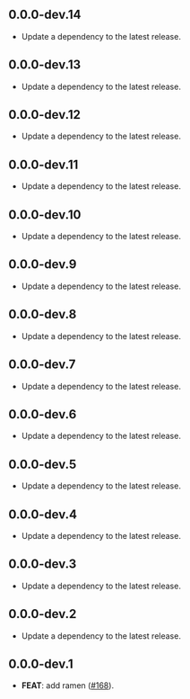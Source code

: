 ## 0.0.0-dev.14

 - Update a dependency to the latest release.

## 0.0.0-dev.13

 - Update a dependency to the latest release.

## 0.0.0-dev.12

 - Update a dependency to the latest release.

## 0.0.0-dev.11

 - Update a dependency to the latest release.

## 0.0.0-dev.10

 - Update a dependency to the latest release.

## 0.0.0-dev.9

 - Update a dependency to the latest release.

## 0.0.0-dev.8

 - Update a dependency to the latest release.

## 0.0.0-dev.7

 - Update a dependency to the latest release.

## 0.0.0-dev.6

 - Update a dependency to the latest release.

## 0.0.0-dev.5

 - Update a dependency to the latest release.

## 0.0.0-dev.4

 - Update a dependency to the latest release.

## 0.0.0-dev.3

 - Update a dependency to the latest release.

## 0.0.0-dev.2

 - Update a dependency to the latest release.

## 0.0.0-dev.1

 - **FEAT**: add ramen ([#168](https://github.com/GregoryConrad/rearch-dart/issues/168)).

